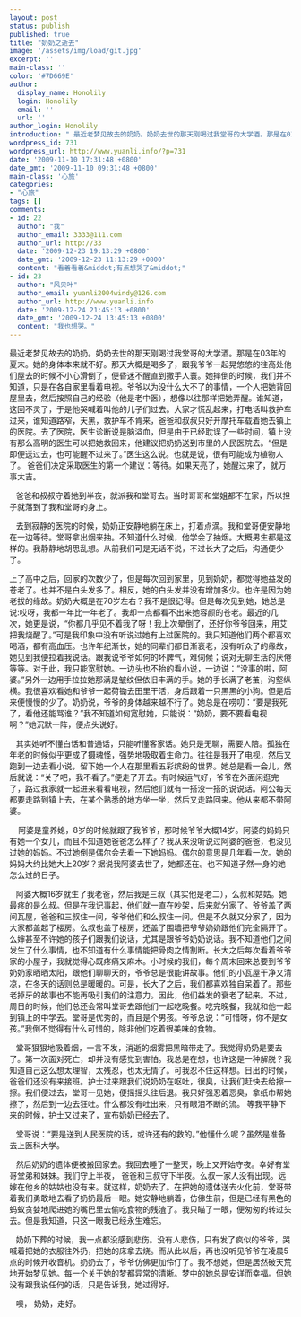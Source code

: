 ```yaml
---
layout: post
status: publish
published: true
title: "奶奶之逝去"
image: '/assets/img/load/git.jpg'
excerpt: ''
main-class: ''
color: '#7D669E'
author:
  display_name: Honolily
  login: Honolily
  email: ''
  url: ''
author_login: Honolily
introduction: " 最近老梦见故去的奶奶。奶奶去世的那天刚喝过我堂哥的大学酒。那是在03年的夏末。她的身体本来就不好。那天大概是喝多了，跟我爷爷一起晃悠悠的往高处他们屋去的时候不小心滑倒了，便昏迷不醒直到撒手人寰。她摔倒的时候，我们并不知道，只是在各自家里看着电视。爷爷以为没什么大不了的事情，一个人把她背回屋里去，然后按照自己的经验（他是老中医），想像以往那样把她弄醒。谁知道，这回不灵了，"
wordpress_id: 731
wordpress_url: http://www.yuanli.info/?p=731
date: '2009-11-10 17:31:48 +0800'
date_gmt: '2009-11-10 09:31:48 +0800'
main-class: '心旅'
categories:
- "心旅"
tags: []
comments:
- id: 22
  author: "我"
  author_email: 3333@111.com
  author_url: http://33
  date: '2009-12-23 19:13:29 +0800'
  date_gmt: '2009-12-23 11:13:29 +0800'
  content: "看着看着&middot;有点想哭了&middot;"
- id: 23
  author: "风贝叶"
  author_email: yuanli2004windy@126.com
  author_url: http://www.yuanli.info
  date: '2009-12-24 21:45:13 +0800'
  date_gmt: '2009-12-24 13:45:13 +0800'
  content: "我也想哭。"
---
```

 最近老梦见故去的奶奶。奶奶去世的那天刚喝过我堂哥的大学酒。那是在03年的夏末。她的身体本来就不好。那天大概是喝多了，跟我爷爷一起晃悠悠的往高处他们屋去的时候不小心滑倒了，便昏迷不醒直到撒手人寰。她摔倒的时候，我们并不知道，只是在各自家里看着电视。爷爷以为没什么大不了的事情，一个人把她背回屋里去，然后按照自己的经验（他是老中医），想像以往那样把她弄醒。谁知道，这回不灵了，于是他哭喊着叫他的儿子们过去。大家才慌乱起来，打电话叫救护车过来，谁知道路窄，天黑，救护车不肯来，爸爸和叔叔只好开摩托车载着她去镇上的医院。去了医院，医生诊断说是脑溢血，但是由于已经耽误了一些时间，镇上没有那么高明的医生可以把她救回来，他建议把奶奶送到市里的人民医院去。&ldquo;但是即便送过去，也可能醒不过来了。&rdquo;医生这么说。也就是说，很有可能成为植物人了。 爸爸们决定采取医生的第一个建议：等待。如果天亮了，她醒过来了，就万事大吉。

&nbsp;&nbsp; 爸爸和叔叔守着她到半夜，就派我和堂哥去。当时哥哥和堂姐都不在家，所以担子就落到了我和堂哥的身上。

&nbsp;&nbsp; 去到寂静的医院的时候，奶奶正安静地躺在床上，打着点滴。我和堂哥便安静地在一边等待。堂哥拿出烟来抽。不知道什么时候，他学会了抽烟。大概男生都是这样的。我静静地胡思乱想。从前我们可是无话不说，不过长大了之后，沟通便少了。

 上了高中之后，回家的次数少了，但是每次回到家里，见到奶奶，都觉得她益发的苍老了。也并不是白头发多了。相反，她的白头发并没有增加多少。也许是因为她老拔的缘故。奶奶大概是在70岁左右？我不是很记得。但是每次见到她，她总是说:哎呀，我都一年比一年老了。我却一点都看不出来她容颜的苍老。最近的几次，她更是说，&ldquo;你都几乎见不着我了呀！我上次晕倒了，还好你爷爷回来，用艾把我烧醒了。&rdquo;可是我印象中没有听说过她有上过医院的。我只知道他们两个都喜欢喝酒，都有高血压。也许年纪渐长，她的同辈们都日渐衰老，没有听众了的缘故，她见到我便拉着我说话。跟我说爷爷如何的坏脾气，难伺候；说对无聊生活的厌倦等等。对于此，我只能宽慰她。一边头也不抬的看小说，一边说：&ldquo;没事的啦，阿婆。&rdquo;另外一边用手拉拉她那满是皱纹但依旧丰满的手。她的手长满了老茧，沟壑纵横。我很喜欢看她和爷爷一起荷锄去田里干活，身后跟着一只黑黑的小狗。但是后来便慢慢的少了。奶奶说，爷爷的身体越来越不行了。她总是在唠叨：&ldquo;要是我死了，看他还能骂谁？&rdquo;我不知道如何宽慰她，只能说：&ldquo;奶奶，要不要看电视啊？&rdquo;她沉默一阵，便点头说好。

&nbsp;&nbsp; 其实她听不懂白话和普通话，只能听懂客家话。她只是无聊，需要人陪。孤独在年老的时候似乎更成了摄魂怪，强势地吸取着生命力。往往是我开了电视，然后又跑到一边去看小说，留下她一个人在那里看五彩缤纷的世界。她总是看一会儿，然后就说：&ldquo;关了吧，我不看了。&rdquo;便走了开去。有时候运气好，爷爷在外面闲逛完了，路过我家就一起进来看看电视，然后他们就有一搭没一搭的说说话。阿公每天都要走路到镇上去，在某个熟悉的地方坐一坐，然后又走路回来。他从来都不带阿婆。

&nbsp;&nbsp; &nbsp;阿婆是童养媳，8岁的时候就跟了我爷爷，那时候爷爷大概14岁。阿婆的妈妈只有她一个女儿，而且不知道她爸爸怎么样了？我从来没听说过阿婆的爸爸，也没见过她的妈妈。不过她倒是偶尔会去看一下她妈妈。偶尔的意思是几年看一次。她的妈妈大约比她大上20岁？据说我阿婆去世了，她都还在。也不知道孑然一身的她怎么过的日子。

&nbsp;&nbsp; 阿婆大概16岁就生了我老爸，然后我是三叔（其实他是老二），么叔和姑姑。她最疼的是么叔。但是在我记事起，他们就一直在吵架，后来就分家了。爷爷盖了两间瓦屋，爸爸和三叔住一间，爷爷他们和么叔住一间。但是不久就又分家了，因为大家都盖起了楼房。么叔也盖了楼房，还盖了围墙把爷爷奶奶跟他们完全隔开了。么婶甚至不许她的孩子们跟我们说话，尤其是跟爷爷奶奶说话。我不知道他们之间发生了什么事情，也不知道有什么事情能把骨肉之情割断。长大之后每次看着爷爷家的小屋子，我就觉得心既疼痛又麻木。小时候的我们，每个周末回来总要到爷爷奶奶家晒晒太阳，跟他们聊聊天的，爷爷总是很能讲故事。他们的小瓦屋干净又清凉，在冬天的话则总是暖暖的。可是，长大了之后，我们都喜欢独自呆着了。那些老掉牙的故事也不能再吸引我们的注意力。因此，他们益发的衰老了起来。不过，周日的时候，他们总还会常叫堂哥去跟他们一起吃晚餐。吃完晚餐，我就和他一起到镇上的中学去。堂哥是优秀的，而且是个男孩。爷爷总说：&ldquo;可惜呀，你不是女孩。&rdquo;我倒不觉得有什么可惜的，除非他们吃着很美味的食物。

&nbsp;&nbsp; 堂哥狠狠地吸着烟，一言不发，消逝的烟雾把黑暗带走了。我觉得奶奶是要去了。第一次面对死亡，却并没有感觉到害怕。我总是在想，也许这是一种解脱？我知道自己这么想太理智，太残忍，也太无情了。可我忍不住这样想。日出的时候，爸爸们还没有来接班。护士过来跟我们说奶奶在呕吐，很臭，让我们赶快去给擦一擦。我们便过去，堂哥一见她，便摇摇头往后退。我只好强忍着恶臭，拿纸巾帮她擦了，然后到一边去狂吐。什么都没有吐出来，只有眼泪不断的流。 等我平静下来的时候，护士又过来了，宣布奶奶已经去了。

&nbsp;&nbsp; 堂哥说：&ldquo;要是送到人民医院的话，或许还有的救的。&rdquo;他懂什么呢？虽然是准备去上医科大学。

&nbsp;&nbsp; 然后奶奶的遗体便被搬回家去。我回去睡了一整天，晚上又开始守夜。幸好有堂哥堂弟和妹妹。我们守上半夜， 爸爸和三叔守下半夜。么叔一家人没有出现。远嫁在他乡的姑姑也没有来。就这样，奶奶去了。在把她的遗体送去火化前，堂哥带着我们勇敢地去看了奶奶最后一眼。她安静地躺着，仿佛生前，但是已经有黑色的蚂蚁贪婪地爬进她的嘴巴里去偷吃食物的残渣了。我只瞄了一眼，便匆匆的转过头去。但是我知道，只这一眼我已经永生难忘。

&nbsp;&nbsp; 奶奶下葬的时候，我一点都没感到悲伤。没有人悲伤，只有发了疯似的爷爷，哭喊着把她的衣服往外扔，把她的床拿去烧。而从此以后，再也没听见爷爷在凌晨5点的时候开收音机。奶奶去了，爷爷仿佛更加伶仃了。我不想她，但是居然破天荒地开始梦见她。每一个关于她的梦都异常的清晰。梦中的她总是安详而幸福。但她没有跟我说任何的话，只是告诉我，她过得好。

&nbsp;&nbsp; 噢， 奶奶，走好。


